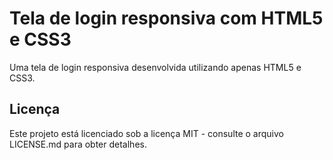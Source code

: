 # Tela de login responsiva com HTML5 e CSS3
Uma tela de login responsiva desenvolvida utilizando apenas HTML5 e CSS3.

## Licença
Este projeto está licenciado sob a licença MIT - consulte o arquivo LICENSE.md para obter detalhes.


